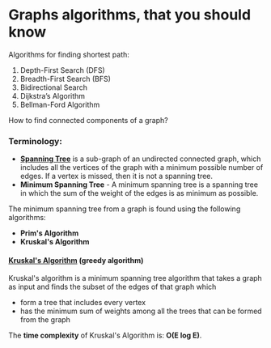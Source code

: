 # Graphs algorithms, that you should know

Algorithms for finding shortest path:
1. Depth-First Search (DFS)
2. Breadth-First Search (BFS)
3. Bidirectional Search
4. Dijkstra’s Algorithm
5. Bellman-Ford Algorithm 

How to find connected components of a graph?

### Terminology:

* [**Spanning Tree**](https://www.programiz.com/dsa/spanning-tree-and-minimum-spanning-tree#minimum-spanning) is a sub-graph of an undirected connected graph, 
which includes all the vertices of the graph with a minimum possible number of edges. If a vertex is missed, then it is not a spanning tree.
* **Minimum Spanning Tree** - A minimum spanning tree is a spanning tree in which the sum of the weight of the edges is as minimum as possible.

The minimum spanning tree from a graph is found using the following algorithms:
- **Prim's Algorithm**
- **Kruskal's Algorithm**


#### [Kruskal's Algorithm](https://www.programiz.com/dsa/kruskal-algorithm) (greedy algorithm)
Kruskal's algorithm is a minimum spanning tree algorithm that takes a graph as input and finds the subset of the edges of that graph which

- form a tree that includes every vertex
- has the minimum sum of weights among all the trees that can be formed from the graph

The **time complexity** of Kruskal's Algorithm is: **O(E log E)**.
